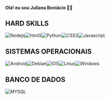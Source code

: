 

#### Olá! eu sou Juliana Boniácio 👋🏽

## HARD SKILLS

![Nodejs](https://img.shields.io/badge/Node.js-43853D?style=for-the-badge&logo=node.js&logoColor=black)![html5](https://img.shields.io/badge/HTML5-E34F26?style=for-the-badge&logo=html5&logoColor=white)![Python](https://img.shields.io/badge/Python-3776AB?style=for-the-badge&logo=python&logoColor=white)![CSS3](https://img.shields.io/badge/CSS3-1572B6?style=for-the-badge&logo=css3&logoColor=white)![Javascript](https://img.shields.io/badge/JavaScript-F7DF1E?style=for-the-badge&logo=javascript&logoColor=black)

## SISTEMAS OPERACIONAIS

![Android](https://img.shields.io/badge/Android-3DDC84?style=for-the-badge&logo=android&logoColor=whitev)![Debian](https://img.shields.io/badge/Debian-A81D33?style=for-the-badge&logo=debian&logoColor=white)![IOS](https://img.shields.io/badge/iOS-000000?style=for-the-badge&logo=ios&logoColor=white)![Linux](https://img.shields.io/badge/Linux-FCC624?style=for-the-badge&logo=linux&logoColor=black)![Windows](https://img.shields.io/badge/Windows-0078D6?style=for-the-badge&logo=windows&logoColor=white)

## BANCO DE DADOS
![MYSQL](https://img.shields.io/badge/MySQL-005C84?style=for-the-badge&logo=mysql&logoColor=white)





